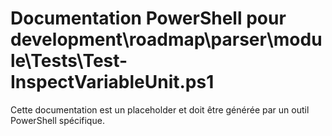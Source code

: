 # Documentation PowerShell pour development\roadmap\parser\module\Tests\Test-InspectVariableUnit.ps1

Cette documentation est un placeholder et doit être générée par un outil PowerShell spécifique.
